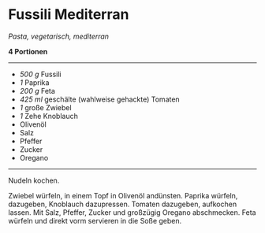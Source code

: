 # Fussili Mediterran

*Pasta, vegetarisch, mediterran*

**4 Portionen**

---

- *500 g* Fussili
- *1* Paprika
- *200 g* Feta
- *425 ml* geschälte (wahlweise gehackte) Tomaten
- *1* große Zwiebel
- *1* Zehe Knoblauch
- Olivenöl
- Salz
- Pfeffer
- Zucker
- Oregano

---

Nudeln kochen.

Zwiebel würfeln, in einem Topf in Olivenöl andünsten.
Paprika würfeln, dazugeben, Knoblauch dazupressen.
Tomaten dazugeben, aufkochen lassen.
Mit Salz, Pfeffer, Zucker und großzügig Oregano abschmecken.
Feta würfeln und direkt vorm servieren in die Soße geben.
